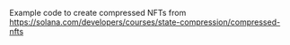 Example code to create compressed NFTs from https://solana.com/developers/courses/state-compression/compressed-nfts
